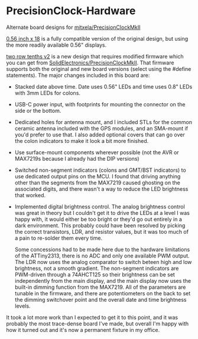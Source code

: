 # PrecisionClock-Hardware
Alternate board designs for [mitxela/PrecisionClockMkII](https://github.com/mitxela/PrecisionClockMkII)

[0.56 inch x 18](/0.56%20inch%20x%2018) is a fully compatible version of the original design, but using the more readily available 0.56" displays.

[two row tenths v2](/two%20row%20tenths%20v2/) is a new design that requires modified firmware which you can get from [SolidElectronics/PrecisionClockMkII](https://github.com/SolidElectronics/PrecisionClockMkII).  That firmware supports both the original and new board versions (select using the #define statements).  The major changes included in this board are:

- Stacked date above time.  Date uses 0.56" LEDs and time uses 0.8" LEDs with 3mm LEDs for colons.

- USB-C power input, with footprints for mounting the connector on the side or the bottom.

- Dedicated holes for antenna mount, and I included STLs for the common ceramic antenna included with the GPS modules, and an SMA-mount if you'd prefer to use that.  I also added optional covers that can go over the colon indicators to make it look a bit more finished.

- Use surface-mount components wherever possible (not the AVR or MAX7219s because I already had the DIP versions)

- Switched non-segment indicators (colons and GMT/BST indicators) to use dedicated output pins on the MCU.  I found that driving anything other than the segments from the MAX7219 caused ghosting on the associated digits, and there wasn't a way to reduce the LED brightness that worked.

- Implemented digital brightness control.  The analog brightness control was great in theory but I couldn't get it to drive the LEDs at a level I was happy with, it would either be too bright or they'd go out entirely in a dark environment.  This probably could have been resolved by picking the correct transistors, LDR, and resistor values, but it was too much of a pain to re-solder them every time.

  Some concessions had to be made here due to the hardware limitations of the ATTiny2313, there is no ADC and only one available PWM output.  The LDR now uses the analog comparator to switch beteen high and low brightness, not a smooth gradient.  The non-segment indicators are PWM-driven through a 74AHCT125 so their brightness can be set independently from the main display, and the main display now uses the built-in dimming function from the MAX7219.  All of the parameters are tunable in the firmware, and there are potentiometers on the back to set the dimming switchover point and the overall date and time brightness levels.

It took a lot more work than I expected to get it to this point, and it was probably the most trace-dense board I've made, but overall I'm happy with how it turned out and it's now a permanent fixture in my office.